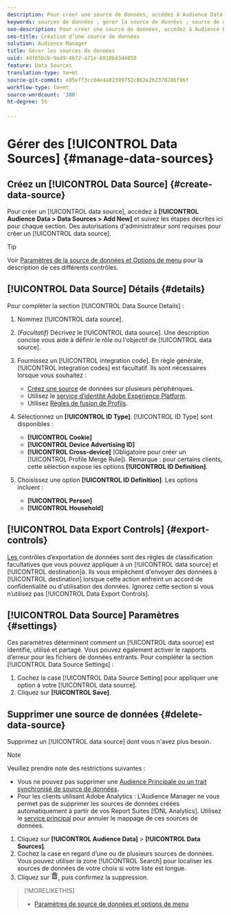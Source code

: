 ```yaml
---
description: Pour créer une source de données, accédez à Audience Data > Data Sources > Ajouter New et suivez les étapes décrites ici pour chaque section. Les autorisations d’administrateur sont requises pour créer une source de données.
keywords: sources de données ; gérer la source de données ; source de données audience Manager
seo-description: Pour créer une source de données, accédez à Audience Data > Data Sources > Ajouter New et suivez les étapes décrites ici pour chaque section. Les autorisations d’administrateur sont requises pour créer une source de données.
seo-title: Création d’une source de données
solution: Audience Manager
title: Gérer les sources de données
uuid: 4df65bcb-9ad9-4b72-a71e-8918b43d4850
feature: Data Sources
translation-type: tm+mt
source-git-commit: e05eff3cc04e4a82399752c862e2b2370286f96f
workflow-type: tm+mt
source-wordcount: '380'
ht-degree: 5%

---
```



# Gérer des [!UICONTROL Data Sources] {#manage-data-sources}

## Créez un [!UICONTROL Data Source] {#create-data-source}

Pour créer un [!UICONTROL data source], accédez à **[!UICONTROL Audience Data > Data Sources > Add New]** et suivez les étapes décrites ici pour chaque section. Des autorisations d&#39;administrateur sont requises pour créer un [!UICONTROL data source].

<!-- create-datasource.xml -->

>[!TIP]
>
>Voir [Paramètres de la source de données et Options de menu](../features/datasources-list-and-settings.md#settings-menu-options) pour la description de ces différents contrôles.

## [!UICONTROL Data Source] Détails {#details}

Pour compléter la section [!UICONTROL Data Source Details] :

1. Nommez [!UICONTROL data source].
1. *(Facultatif)* Décrivez le  [!UICONTROL data source]. Une description concise vous aide à définir le rôle ou l&#39;objectif de [!UICONTROL data source].
1. Fournissez un [!UICONTROL integration code]. En règle générale, [!UICONTROL integration codes] est facultatif. Ils sont nécessaires lorsque vous souhaitez :

   * [Créez une source](../features/profile-merge-rules/merge-rules-start.md#create-data-source) de données sur plusieurs périphériques.
   * Utilisez le [service d’identité Adobe Experience Platform](https://docs.adobe.com/content/help/fr-FR/id-service/using/home.html).
   * Utilisez [Règles de fusion de Profils](../features/profile-merge-rules/merge-rules-start.md).

1. Sélectionnez un **[!UICONTROL ID Type]**. [!UICONTROL ID Type] sont disponibles :

   * **[!UICONTROL Cookie]**
   * **[!UICONTROL Device Advertising ID]**
   * **[!UICONTROL Cross-device]** (Obligatoire pour créer un  [!UICONTROL Profile Merge Rule]). Remarque : pour certains clients, cette sélection expose les options **[!UICONTROL ID Definition]**.

1. Choisissez une option **[!UICONTROL ID Definition]**. Les options incluent :

   * **[!UICONTROL Person]**
   * **[!UICONTROL Household]**

## [!UICONTROL Data Export Controls] {#export-controls}

[Les ](../features/data-export-controls.md) contrôles d’exportation de données sont des règles de classification facultatives que vous pouvez appliquer à un  [!UICONTROL data source] et  [!UICONTROL destination]à. Ils vous empêchent d&#39;envoyer des données à [!UICONTROL destination] lorsque cette action enfreint un accord de confidentialité ou d&#39;utilisation des données. Ignorez cette section si vous n’utilisez pas [!UICONTROL Data Export Controls].

## [!UICONTROL Data Source] Paramètres {#settings}

Ces paramètres déterminent comment un [!UICONTROL data source] est identifié, utilisé et partagé. Vous pouvez également activer le rapports d’erreur pour les fichiers de données entrants. Pour compléter la section [!UICONTROL Data Source Settings] :

1. Cochez la case [!UICONTROL Data Source Setting] pour appliquer une option à votre [!UICONTROL data source].
2. Cliquez sur **[!UICONTROL Save]**.

## Supprimer une source de données {#delete-data-source}

<!-- t_datasource_delete.xml -->

Supprimez un [!UICONTROL data source] dont vous n&#39;avez plus besoin.

>[!NOTE]
>
>Veuillez prendre note des restrictions suivantes :
>
>* Vous ne pouvez pas supprimer une [Audience Principale ou un trait synchronisé de source de données](../features/traits/client-activity-synced-audience-traits.md).
>* Pour les clients utilisant Adobe Analytics : L&#39;Audience Manager ne vous permet pas de supprimer les sources de données créées automatiquement à partir de vos Report Suites [!DNL Analytics]. Utilisez le [service principal](https://docs.adobe.com/content/help/en/core-services/interface/about-core-services/core-services-landing.html) pour annuler le mappage de ces sources de données.


1. Cliquez sur **[!UICONTROL Audience Data]** > **[!UICONTROL Data Sources]**.
1. Cochez la case en regard d’une ou de plusieurs sources de données.
Vous pouvez utiliser la zone [!UICONTROL Search] pour localiser les sources de données de votre choix si votre liste est longue.
1. Cliquez sur ![](assets/icon_trash.png), puis confirmez la suppression.


>[!MORELIKETHIS]
>
>* [Paramètres de source de données et options de menu](../features/datasources-list-and-settings.md#settings-menu-options)